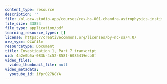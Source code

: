 ```yaml
---
content_type: resource
description: ''
file: /ol-ocw-studio-app/courses/res-hs-001-chandra-astrophysics-institute/ifpr027N8YA_transcript.pdf
file_size: 33854
file_type: application/pdf
learning_resource_types: []
license: https://creativecommons.org/licenses/by-nc-sa/4.0/
ocw_type: OCWFile
resourcetype: Document
title: Investigation 1, Part 7 transcript
uid: 4a2e0b5a-083b-4c52-858f-6085419ecb0f
video_files:
  video_thumbnail_file: null
video_metadata:
  youtube_id: ifpr027N8YA
---
```

